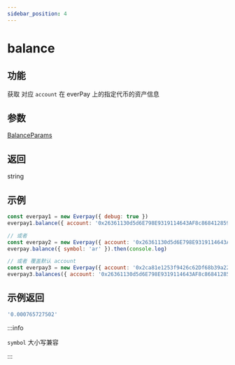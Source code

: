 ```yaml
---
sidebar_position: 4
---
```


# balance

## 功能
获取 对应 `account` 在 everPay 上的指定代币的资产信息

## 参数
[BalanceParams](../types#balanceparams)
## 返回
string
## 示例

```js
const everpay1 = new Everpay({ debug: true })
everpay1.balance({ account: '0x26361130d5d6E798E9319114643AF8c868412859', symbol: 'ar' }).then(console.log)

// 或者
const everpay2 = new Everpay({ account: '0x26361130d5d6E798E9319114643AF8c868412859', debug: true })
everpay.balance({ symbol: 'ar' }).then(console.log)

// 或者 覆盖默认 account
const everpay3 = new Everpay({ account: '0x2ca81e1253f9426c62Df68b39a22A377164eeC92', debug: true })
everpay3.balances({ account: '0x26361130d5d6E798E9319114643AF8c868412859', symbol: 'ar' }).then(console.log)
```

## 示例返回
```js
'0.000765727502'
```

:::info

`symbol` 大小写兼容

:::